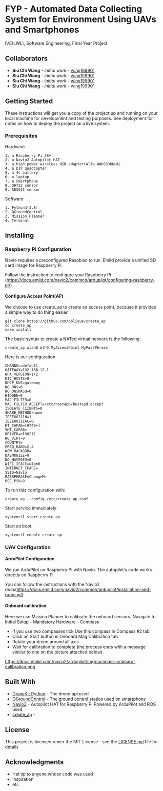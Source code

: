 # FYP - Automated Data Collecting System for Environment Using UAVs and Smartphones

IVE(LWL), Software Engineering, Final Year Project

## Collaborators

* **Siu Chi Wang** - *Initial work* - [wing199901](https://github.com/wing199901)
* **Siu Chi Wang** - *Initial work* - [wing199901](https://github.com/wing199901)
* **Siu Chi Wang** - *Initial work* - [wing199901](https://github.com/wing199901)
* **Siu Chi Wang** - *Initial work* - [wing199901](https://github.com/wing199901)

## Getting Started

These instructions will get you a copy of the project up and running on your local machine for development and testing purposes. See deployment for notes on how to deploy the project on a live system.

### Prerequisites

Hardware

```
1. a Raspberry Pi 3B+
2. a Navio2 Autopilot HAT
3. a high power wireless USB adapter(Alfa AWUS036NHA)
4. a DIY quadcopter
5. a 4s battery
6. a laptop
7. a Smartphone
8. DHT22 sensor
9. SDS011 sensor
```

Software

```
1. Python3(3.8) 
2. QGroundControl
3. Mission Planner
4. Terminal
```

## Installing
### Raspberry Pi Configuration
Navio requires a preconfigured Raspbian to run. Emlid provide a unified SD card image for Raspberry Pi.

Follow the instruction to configure your Raspberry Pi
(https://docs.emlid.com/navio2/common/ardupilot/configuring-raspberry-pi/)

#### Configure Access Point(AP)
We choose to use create_ap to create an access point, because it provides a simple way to do thing easier.

```
git clone https://github.com/oblique/create_ap
cd create_ap
make install
```

The basic syntax to create a NATed virtual network is the following:

```
create_ap wlan0 eth0 MyAccessPoint MyPassPhrase
```

Here is our configuration

```
CHANNEL=default
GATEWAY=192.168.12.1
WPA_VERSION=1+2
ETC_HOSTS=0
DHCP_DNS=gateway
NO_DNS=0
NO_DNSMASQ=0
HIDDEN=0
MAC_FILTER=0
MAC_FILTER_ACCEPT=/etc/hostapd/hostapd.accept
ISOLATE_CLIENTS=0
SHARE_METHOD=none
IEEE80211N=1
IEEE80211AC=0
HT_CAPAB=[HT40+]
VHT_CAPAB=
DRIVER=nl80211
NO_VIRT=0
COUNTRY=
FREQ_BAND=2.4
NEW_MACADDR=
DAEMONIZE=0
NO_HAVEGED=0
WIFI_IFACE=wlan0
INTERNET_IFACE=
SSID=Navio
PASSPHRASE=ChangeMe
USE_PSK=0
```

To run this configuration with:

```
create_ap --config /etc/create_ap.conf
```

Start service immediately:

```
systemctl start create_ap
```

Start on boot:

```
systemctl enable create_ap
```
### UAV Configuration
#### ArduPilot Configuration
We run ArduPilot on Raspberry Pi with Navio. The autopilot's code works directly on Raspberry Pi.

You can follow the instructions with the Navio2 docs(https://docs.emlid.com/navio2/common/ardupilot/installation-and-running/)

#### Onboard calibration
Here we use Mission Planner to calibrate the onboard sensors.
Navigate to Initial Setup - Mandatory Hardware - Compass

* If you use two compasses tick Use this compass in Compass #2 tab
* Click on Start button in Onboard Mag Calibration tab
* Rotate your drone around all axis
* Wait for calibration to complete (the process ends with a message similar to one on the picture attached below)

https://docs.emlid.com/navio2/ardupilot/img/compass-onboard-calibration.png

## Built With

* [DroneKit Python](https://github.com/dronekit/dronekit-python) - The drone api used
* [QGroundControl](http://qgroundcontrol.com) - The ground control station used on smartphone
* [Navio2](https://emlid.com/navio/) - Autopilot HAT for Raspberry Pi Powered by ArduPilot and ROS used
* [create_ap](https://github.com/oblique/create_ap) - 



## License

This project is licensed under the MIT License - see the [LICENSE.md](LICENSE.md) file for details

## Acknowledgments

* Hat tip to anyone whose code was used
* Inspiration
* etc

